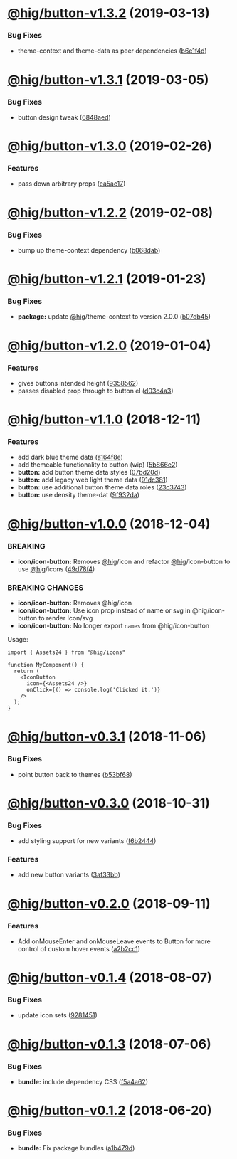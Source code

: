 # [@hig/button-v1.3.2](https://github.com/Autodesk/hig/compare/@hig/button@1.3.1...@hig/button@1.3.2) (2019-03-13)


### Bug Fixes

* theme-context and theme-data as peer dependencies ([b6e1f4d](https://github.com/Autodesk/hig/commit/b6e1f4d))

# [@hig/button-v1.3.1](https://github.com/Autodesk/hig/compare/@hig/button@1.3.0...@hig/button@1.3.1) (2019-03-05)


### Bug Fixes

* button design tweak ([6848aed](https://github.com/Autodesk/hig/commit/6848aed))

# [@hig/button-v1.3.0](https://github.com/Autodesk/hig/compare/@hig/button@1.2.2...@hig/button@1.3.0) (2019-02-26)


### Features

* pass down arbitrary props ([ea5ac17](https://github.com/Autodesk/hig/commit/ea5ac17))

# [@hig/button-v1.2.2](https://github.com/Autodesk/hig/compare/@hig/button@1.2.1...@hig/button@1.2.2) (2019-02-08)


### Bug Fixes

* bump up theme-context dependency ([b068dab](https://github.com/Autodesk/hig/commit/b068dab))

# [@hig/button-v1.2.1](https://github.com/Autodesk/hig/compare/@hig/button@1.2.0...@hig/button@1.2.1) (2019-01-23)


### Bug Fixes

* **package:** update [@hig](https://github.com/hig)/theme-context to version 2.0.0 ([b07db45](https://github.com/Autodesk/hig/commit/b07db45))

# [@hig/button-v1.2.0](https://github.com/Autodesk/hig/compare/@hig/button@1.1.0...@hig/button@1.2.0) (2019-01-04)


### Features

* gives buttons intended height ([9358562](https://github.com/Autodesk/hig/commit/9358562))
* passes disabled prop through to button el ([d03c4a3](https://github.com/Autodesk/hig/commit/d03c4a3))

# [@hig/button-v1.1.0](https://github.com/Autodesk/hig/compare/@hig/button@1.0.0...@hig/button@1.1.0) (2018-12-11)


### Features

* add dark blue theme data ([a164f8e](https://github.com/Autodesk/hig/commit/a164f8e))
* add themeable functionality to button (wip) ([5b866e2](https://github.com/Autodesk/hig/commit/5b866e2))
* **button:** add button theme data styles ([07bd20d](https://github.com/Autodesk/hig/commit/07bd20d))
* **button:** add legacy web light theme data ([91dc381](https://github.com/Autodesk/hig/commit/91dc381))
* **button:** use additional button theme data roles ([23c3743](https://github.com/Autodesk/hig/commit/23c3743))
* **button:** use density theme-dat ([9f932da](https://github.com/Autodesk/hig/commit/9f932da))

# [@hig/button-v1.0.0](https://github.com/Autodesk/hig/compare/@hig/button@0.3.1...@hig/button@1.0.0) (2018-12-04)


### BREAKING

* **icon/icon-button:** Removes [@hig](https://github.com/hig)/icon and refactor [@hig](https://github.com/hig)/icon-button to use [@hig](https://github.com/hig)/icons ([49d78f4](https://github.com/Autodesk/hig/commit/49d78f4))


### BREAKING CHANGES

* **icon/icon-button:** Removes @hig/icon
* **icon/icon-button:** Use icon prop instead of name or svg in @hig/icon-button to render Icon/svg
* **icon/icon-button:** No longer export `names` from @hig/icon-button

Usage:
```
import { Assets24 } from "@hig/icons"

function MyComponent() {
  return (
    <IconButton
      icon={<Assets24 />}
      onClick={() => console.log('Clicked it.')}
    />
  );
}
```

# [@hig/button-v0.3.1](https://github.com/Autodesk/hig/compare/@hig/button@0.3.0...@hig/button@0.3.1) (2018-11-06)


### Bug Fixes

* point button back to themes ([b53bf68](https://github.com/Autodesk/hig/commit/b53bf68))

# [@hig/button-v0.3.0](https://github.com/Autodesk/hig/compare/@hig/button@0.2.0...@hig/button@0.3.0) (2018-10-31)


### Bug Fixes

* add styling support for new variants ([f6b2444](https://github.com/Autodesk/hig/commit/f6b2444))


### Features

* add new button variants ([3af33bb](https://github.com/Autodesk/hig/commit/3af33bb))

# [@hig/button-v0.2.0](https://github.com/Autodesk/hig/compare/@hig/button@0.1.4...@hig/button@0.2.0) (2018-09-11)


### Features

* Add onMouseEnter and onMouseLeave events to Button for more control of custom hover events ([a2b2cc1](https://github.com/Autodesk/hig/commit/a2b2cc1))

# [@hig/button-v0.1.4](https://github.com/Autodesk/hig/compare/@hig/button@0.1.3...@hig/button@0.1.4) (2018-08-07)


### Bug Fixes

* update icon sets ([9281451](https://github.com/Autodesk/hig/commit/9281451))

<a name="@hig/button-v0.1.3"></a>
# [@hig/button-v0.1.3](https://github.com/Autodesk/hig/compare/@hig/button@0.1.2...@hig/button@0.1.3) (2018-07-06)


### Bug Fixes

* **bundle:** include dependency CSS ([f5a4a62](https://github.com/Autodesk/hig/commit/f5a4a62))

<a name="@hig/button-v0.1.2"></a>
# [@hig/button-v0.1.2](https://github.com/Autodesk/hig/compare/@hig/button@0.1.1...@hig/button@0.1.2) (2018-06-20)


### Bug Fixes

* **bundle:** Fix package bundles ([a1b479d](https://github.com/Autodesk/hig/commit/a1b479d))
